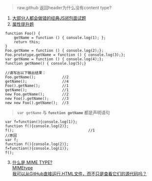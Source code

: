 > raw.github 返回header为什么没有content type?
1. [大部分人都会做错的经典JS闭包面试题](https://www.cnblogs.com/xxcanghai/p/4991870.html)  
2. [属性提升题](https://www.cnblogs.com/xxcanghai/p/5189353.html)  
```es6
function Foo() {
    getName = function () { console.log(1); };
    return this;
}
Foo.getName = function () { console.log(2);};
Foo.prototype.getName = function () { console.log(3);};
var getName = function () { console.log(4);};
function getName() { console.log(5);}

//请写出以下输出结果：
Foo.getName();            //2
getName();                //4
Foo().getName();          //1
getName();                //1
new Foo.getName();        //2
new Foo().getName();      //3
new new Foo().getName();  //3
```
> `var getName` 与 **`function getName`** 都是声明语句
```es6
var f=function(){console.log(1)};
function f(){console.log(2)};
f();                                  //1
//原因
var f;
function f(){console.log(2)};
f=function(){console.log(1)};
f();
```

3. [什么是 MIME TYPE?](https://www.cnblogs.com/jsean/articles/1610265.html)  
[MIMEtype](https://developer.mozilla.org/zh-CN/docs/Web/API/MimeType)  
[我可以从GitHub直接运行.HTML文件，而不只是查看它们的源代码吗？](https://cloud.tencent.com/developer/ask/37541)  
